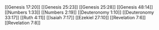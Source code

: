 [[Genesis 17:20]]
[[Genesis 25:23]]
[[Genesis 25:28]]
[[Genesis 48:14]]
[[Numbers 1:33]]
[[Numbers 2:19]]
[[Deuteronomy 1:10]]
[[Deuteronomy 33:17]]
[[Ruth 4:11]]
[[Isaiah 7:17]]
[[Ezekiel 27:10]]
[[Revelation 7:6]]
[[Revelation 7:8]]
